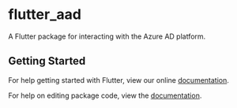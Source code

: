 # flutter_aad

A Flutter package for interacting with the Azure AD platform.

## Getting Started

For help getting started with Flutter, view our online [documentation](https://flutter.io/).

For help on editing package code, view the [documentation](https://flutter.io/developing-packages/).
